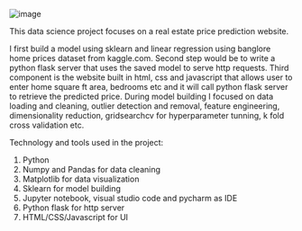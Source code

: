 ![image](https://github.com/user-attachments/assets/0a05b882-d9d3-4aee-99fd-e4f4e55cd960)

This data science project focuses on a real estate price prediction website. 

I first build a model using sklearn and linear regression using banglore home prices dataset from kaggle.com. 
Second step would be to write a python flask server that uses the saved model to serve http requests. 
Third component is the website built in html, css and javascript that allows user to enter home square ft area, bedrooms etc and it will call python flask server to retrieve the predicted price. 
During model building I focused on data loading and cleaning, outlier detection and removal, feature engineering, dimensionality reduction, gridsearchcv for hyperparameter tunning, k fold cross validation etc. 

Technology and tools used in the project:

1. Python
2. Numpy and Pandas for data cleaning
3. Matplotlib for data visualization
4. Sklearn for model building
5. Jupyter notebook, visual studio code and pycharm as IDE
6. Python flask for http server
7. HTML/CSS/Javascript for UI
